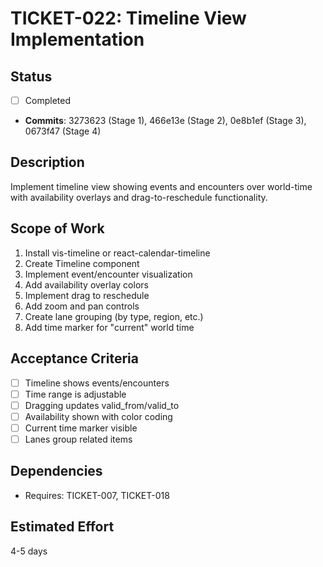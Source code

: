 # TICKET-022: Timeline View Implementation

## Status

- [ ] Completed
- **Commits**: 3273623 (Stage 1), 466e13e (Stage 2), 0e8b1ef (Stage 3), 0673f47 (Stage 4)

## Description

Implement timeline view showing events and encounters over world-time with availability overlays and drag-to-reschedule functionality.

## Scope of Work

1. Install vis-timeline or react-calendar-timeline
2. Create Timeline component
3. Implement event/encounter visualization
4. Add availability overlay colors
5. Implement drag to reschedule
6. Add zoom and pan controls
7. Create lane grouping (by type, region, etc.)
8. Add time marker for "current" world time

## Acceptance Criteria

- [ ] Timeline shows events/encounters
- [ ] Time range is adjustable
- [ ] Dragging updates valid_from/valid_to
- [ ] Availability shown with color coding
- [ ] Current time marker visible
- [ ] Lanes group related items

## Dependencies

- Requires: TICKET-007, TICKET-018

## Estimated Effort

4-5 days
